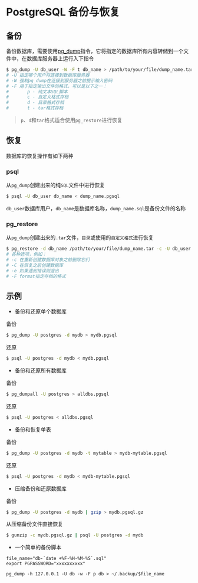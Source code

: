 # PostgreSQL 备份与恢复

## 备份

备份数据库，需要使用[pg_dump](https://www.postgresql.org/docs/current/backup-dump.html)指令，它将指定的数据库所有内容转储到一个文件中，在数据库服务器上运行入下指令

```bash
$ pg_dump -U db_user -W -F t db_name > /path/to/your/file/dump_name.tar
# -U 指定哪个用户将连接到数据库服务器
# -W 强制pg_dump在连接到服务器之前提示输入密码
# -F 用于指定输出文件的格式，可以是以下之一：
#       p - 纯文本SQL脚本
#       c - 自定义格式存档
#       d - 目录格式存档
#       t - tar格式存档
```

> `p`、`d`和`tar`格式适合使用`pg_restore`进行恢复

## 恢复

数据库的恢复操作有如下两种

### psql

从`pg_dump`创建出来的纯`SQL`文件中进行恢复

```bash
$ psql -U db_user db_name < dump_name.pgsql
```

`db_user`数据库用户，`db_name`是数据库名称，`dump_name.sql`是备份文件的名称

### pg_restore

从`pg_dump`创建出来的`.tar`文件，`目录`或使用的`自定义格式`进行恢复

```bash
$ pg_restore -d db_name /path/to/your/file/dump_name.tar -c -U db_user
# 各种选项，例如：
# -c 在重新创建数据库对象之前删除它们
# -C 在恢复之前创建数据库
# -e 如果遇到错误则退出
# -F format指定存档的格式
```

## 示例

- 备份和还原单个数据库

备份

```bash
$ pg_dump -U postgres -d mydb > mydb.pgsql
```

还原

```bash
$ psql -U postgres -d mydb < mydb.pgsql
```

- 备份和还原所有数据库

备份

```bash
$ pg_dumpall -U postgres > alldbs.pgsql
```

还原

```bash
$ psql -U postgres < alldbs.pgsql
```

- 备份和恢复单表

备份

```bash
$ pg_dump -U postgres -d mydb -t mytable > mydb-mytable.pgsql
```

还原

```bash
$ psql -U postgres -d mydb < mydb-mytable.pgsql
```

- 压缩备份和还原数据库

备份

```bash
$ pg_dump -U postgres -d mydb | gzip > mydb.pgsql.gz
```

从压缩备份文件直接恢复

```bash
$ gunzip -c mydb.pgsql.gz | psql -U postgres -d mydb
```

- 一个简单的备份脚本

```shell
file_name="db-`date +%F-%H-%M-%S`.sql"
export PGPASSWORD="xxxxxxxxxx"

pg_dump -h 127.0.0.1 -U db -w -F p db > ~/.backup/$file_name
```
